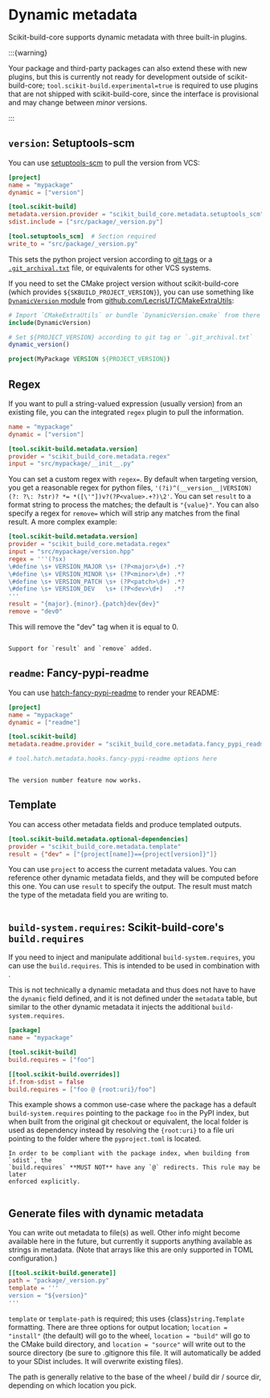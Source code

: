 # Dynamic metadata

Scikit-build-core supports dynamic metadata with three built-in plugins.

:::{warning}

Your package and third-party packages can also extend these with new plugins,
but this is currently not ready for development outside of scikit-build-core;
`tool.scikit-build.experimental=true` is required to use plugins that are not
shipped with scikit-build-core, since the interface is provisional and may
change between _minor_ versions.

:::

## `version`: Setuptools-scm

You can use [setuptools-scm](https://github.com/pypa/setuptools-scm) to pull the
version from VCS:

```toml
[project]
name = "mypackage"
dynamic = ["version"]

[tool.scikit-build]
metadata.version.provider = "scikit_build_core.metadata.setuptools_scm"
sdist.include = ["src/package/_version.py"]

[tool.setuptools_scm]  # Section required
write_to = "src/package/_version.py"
```

This sets the python project version according to
[git tags](https://github.com/pypa/setuptools-scm/blob/fb261332d9b46aa5a258042d85baa5aa7b9f4fa2/README.rst#default-versioning-scheme)
or a
[`.git_archival.txt`](https://github.com/pypa/setuptools-scm/blob/fb261332d9b46aa5a258042d85baa5aa7b9f4fa2/README.rst#git-archives)
file, or equivalents for other VCS systems.

If you need to set the CMake project version without scikit-build-core (which
provides `${SKBUILD_PROJECT_VERSION}`), you can use something like
[`DynamicVersion` module](https://github.com/LecrisUT/CMakeExtraUtils/blob/180604da50a3c3588f9d04e4ebc6abb4e5a0d234/cmake/DynamicVersion.md)
from
[github.com/LecrisUT/CMakeExtraUtils](https://github.com/LecrisUT/CMakeExtraUtils):

```cmake
# Import `CMakeExtraUtils` or bundle `DynamicVersion.cmake` from there
include(DynamicVersion)

# Set ${PROJECT_VERSION} according to git tag or `.git_archival.txt`
dynamic_version()

project(MyPackage VERSION ${PROJECT_VERSION})
```

## Regex

If you want to pull a string-valued expression (usually version) from an
existing file, you can the integrated `regex` plugin to pull the information.

```toml
name = "mypackage"
dynamic = ["version"]

[tool.scikit-build.metadata.version]
provider = "scikit_build_core.metadata.regex"
input = "src/mypackage/__init__.py"
```

You can set a custom regex with `regex=`. By default when targeting version, you
get a reasonable regex for python files,
`'(?i)^(__version__|VERSION)(?: ?\: ?str)? *= *([\'"])v?(?P<value>.+?)\2'`. You
can set `result` to a format string to process the matches; the default is
`"{value}"`. You can also specify a regex for `remove=` which will strip any
matches from the final result. A more complex example:

```toml
[tool.scikit-build.metadata.version]
provider = "scikit_build_core.metadata.regex"
input = "src/mypackage/version.hpp"
regex = '''(?sx)
\#define \s+ VERSION_MAJOR \s+ (?P<major>\d+) .*?
\#define \s+ VERSION_MINOR \s+ (?P<minor>\d+) .*?
\#define \s+ VERSION_PATCH \s+ (?P<patch>\d+) .*?
\#define \s+ VERSION_DEV   \s+ (?P<dev>\d+)   .*?
'''
result = "{major}.{minor}.{patch}dev{dev}"
remove = "dev0"
```

This will remove the "dev" tag when it is equal to 0.

```{versionchanged} 0.10

Support for `result` and `remove` added.

```

## `readme`: Fancy-pypi-readme

You can use
[hatch-fancy-pypi-readme](https://github.com/hynek/hatch-fancy-pypi-readme) to
render your README:

```toml
[project]
name = "mypackage"
dynamic = ["readme"]

[tool.scikit-build]
metadata.readme.provider = "scikit_build_core.metadata.fancy_pypi_readme"

# tool.hatch.metadata.hooks.fancy-pypi-readme options here
```

```{versionchanged} 0.11.2

The version number feature now works.
```

## Template

You can access other metadata fields and produce templated outputs.

```toml
[tool.scikit-build.metadata.optional-dependencies]
provider = "scikit_build_core.metadata.template"
result = {"dev" = ["{project[name]}=={project[version]}"]}
```

You can use `project` to access the current metadata values. You can reference
other dynamic metadata fields, and they will be computed before this one. You
can use `result` to specify the output. The result must match the type of the
metadata field you are writing to.

```{versionadded} 0.11.2

```

## `build-system.requires`: Scikit-build-core's `build.requires`

If you need to inject and manipulate additional `build-system.requires`, you can
use the `build.requires`. This is intended to be used in combination with
[](./overrides.md).

This is not technically a dynamic metadata and thus does not have to have the
`dynamic` field defined, and it is not defined under the `metadata` table, but
similar to the other dynamic metadata it injects the additional
`build-system.requires`.

```toml
[package]
name = "mypackage"

[tool.scikit-build]
build.requires = ["foo"]

[[tool.scikit-build.overrides]]
if.from-sdist = false
build.requires = ["foo @ {root:uri}/foo"]
```

This example shows a common use-case where the package has a default
`build-system.requires` pointing to the package `foo` in the PyPI index, but
when built from the original git checkout or equivalent, the local folder is
used as dependency instead by resolving the `{root:uri}` to a file uri pointing
to the folder where the `pyproject.toml` is located.

```{note}
In order to be compliant with the package index, when building from `sdist`, the
`build.requires` **MUST NOT** have any `@` redirects. This rule may be later
enforced explicitly.
```

```{versionadded} 0.11

```

## Generate files with dynamic metadata

You can write out metadata to file(s) as well. Other info might become available
here in the future, but currently it supports anything available as strings in
metadata. (Note that arrays like this are only supported in TOML configuration.)

```toml
[[tool.scikit-build.generate]]
path = "package/_version.py"
template = '''
version = "${version}"
'''
```

`template` or `template-path` is required; this uses {class}`string.Template`
formatting. There are three options for output location; `location = "install"`
(the default) will go to the wheel, `location = "build"` will go to the CMake
build directory, and `location = "source"` will write out to the source
directory (be sure to .gitignore this file. It will automatically be added to
your SDist includes. It will overwrite existing files).

The path is generally relative to the base of the wheel / build dir / source
dir, depending on which location you pick.
